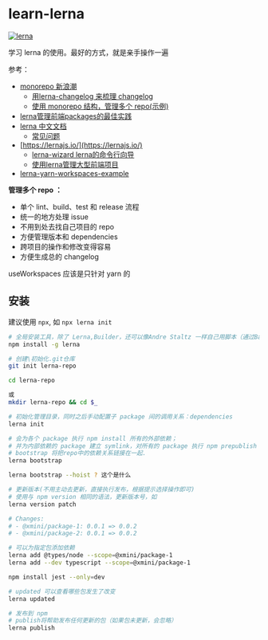 # learn-lerna

[![lerna](https://img.shields.io/badge/maintained%20with-lerna-cc00ff.svg)](https://lernajs.io/)

学习 lerna 的使用。最好的方式，就是亲手操作一遍

参考：

- [monorepo 新浪潮](https://juejin.im/entry/586f00bc128fe100580a6f78)
  - [用lerna-changelog 来梳理 changelog](https://github.com/lerna/lerna-changelog)
  - [使用 monorepo 结构，管理多个 repo(示例)](https://github.com/galaxybing/lerna-repos-init.git)
- [lerna管理前端packages的最佳实践](https://juejin.im/post/5a989fb451882555731b88c2)
- [lerna 中文文档](https://github.com/chinanf-boy/lerna-zh)
  - [常见问题](https://github.com/chinanf-boy/lerna-zh/blob/master/FAQ.zh.md)
- [https://lernajs.io/](https://lernajs.io/)
  - [lerna-wizard lerna的命令行向导](https://github.com/szarouski/lerna-wizard)
  - [使用lerna管理大型前端项目](https://www.jianshu.com/p/2f9c05b119c9)
- [lerna-yarn-workspaces-example](https://github.com/Quramy/lerna-yarn-workspaces-example)

**管理多个 repo ：**

- 单个 lint、build、test 和 release 流程
- 统一的地方处理 issue
- 不用到处去找自己项目的 repo
- 方便管理版本和 dependencies
- 跨项目的操作和修改变得容易
- 方便生成总的 changelog

useWorkspaces 应该是只针对 yarn 的

## 安装

建议使用 `npx`, 如 `npx lerna init`

```bash
# 全局安装工具，除了 Lerna,Builder，还可以像Andre Staltz 一样自己用脚本（通过Bash s）来实现 monorepo
npm install -g lerna

# 创建\初始化.git仓库
git init lerna-repo

cd lerna-repo

或
mkdir lerna-repo && cd $_

# 初始化管理目录，同时之后手动配置子 package 间的调用关系：dependencies
lerna init

# 会为各个 package 执行 npm install 所有的外部依赖；
# 并为内部依赖的 package 建立 symlink，对所有的 package 执行 npm prepublish
# bootstrap 将把repo中的依赖关系链接在一起.
lerna bootstrap

lerna bootstrap --hoist ? 这个是什么

# 更新版本(不用主动去更新，直接执行发布，根据提示选择操作即可)
# 使用与 npm version 相同的语法，更新版本号，如
lerna version patch

# Changes:
# - @xmini/package-1: 0.0.1 => 0.0.2
# - @xmini/package-2: 0.0.1 => 0.0.2

# 可以为指定包添加依赖
lerna add @types/node --scope=@xmini/package-1
lerna add --dev typescript --scope=@xmini/package-1

npm install jest --only=dev

# updated 可以查看哪些包发生了改变
lerna updated

# 发布到 npm
# publish将帮助发布任何更新的包（如果包未更新，会忽略）
lerna publish
```
